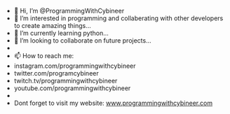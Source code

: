 - 👋 Hi, I’m @ProgrammingWithCybineer
- 👀 I’m interested in programming and collaberating with other developers to create amazing things...
- 🌱 I’m currently learning python...
- 💞️ I’m looking to collaborate on future projects...
- 
- 📫 How to reach me: 
- instagram.com/programmingwithcybineer
- twitter.com/programcybineer
- twitch.tv/programmingwithcybineer
- youtube.com/programmingwithcybineer
- 
- Dont forget to visit my website: www.programmingwithcybineer.com

<!---
Programmingwithcybineer/programmingwithcybineer is a ✨ special ✨ repository because its `README.md` (this file) appears on your GitHub profile.
You can click the Preview link to take a look at your changes.
--->
